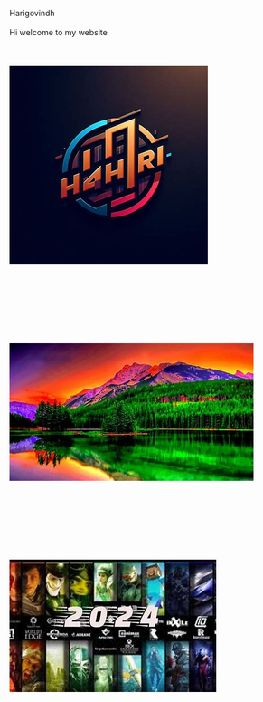 Harigovindh
<br>
<br>
Hi welcome to my website
<br>
<br>
<br>
<br>
<img src="hari.jpg" alt="logo">
<br>
<br>
<br>
<br>
<br>
<br>
<br>
<br>
<br>
<img src="img1.jpg" alt="best photo">
<br>
<br>
<br>
<br>
<br>
<br>
<br>
<br>
<br>
<img src="img2.jpg" alt="best">
